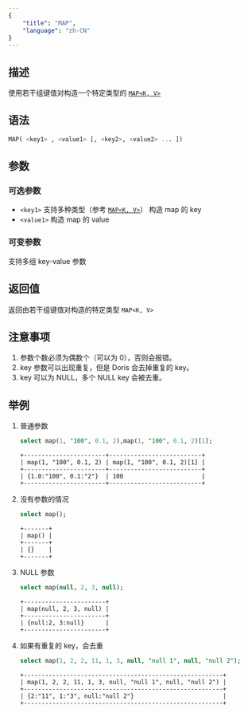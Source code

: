 ```yaml
---
{
    "title": "MAP",
    "language": "zh-CN"
}
---
```


## 描述

使用若干组键值对构造一个特定类型的 [`MAP<K, V>`](../../../basic-element/sql-data-types/semi-structured/MAP.md)

## 语法

```sql
MAP( <key1> , <value1> [, <key2>, <value2> ... ])
```

## 参数
### 可选参数
- `<key1>` 支持多种类型（参考 [`MAP<K, V>`](../../../basic-element/sql-data-types/semi-structured/MAP.md)） 构造 map 的 key
- `<value1>` 构造 map 的 value

### 可变参数
支持多组 key-value 参数

## 返回值

返回由若干组键值对构造的特定类型 `MAP<K, V>`

## 注意事项
1. 参数个数必须为偶数个（可以为 0），否则会报错。
2. key 参数可以出现重复，但是 Doris 会去掉重复的 key。
3. key 可以为 NULL，多个 NULL key 会被去重。

## 举例
1. 普通参数
    ```sql
    select map(1, "100", 0.1, 2),map(1, "100", 0.1, 2)[1];
    ```

    ```text
    +-----------------------+--------------------------+
    | map(1, "100", 0.1, 2) | map(1, "100", 0.1, 2)[1] |
    +-----------------------+--------------------------+
    | {1.0:"100", 0.1:"2"}  | 100                      |
    +-----------------------+--------------------------+
    ```
2. 没有参数的情况
    ```sql
    select map();
    ```
    ```text
    +-------+
    | map() |
    +-------+
    | {}    |
    +-------+
    ```
3. NULL 参数
    ```sql
    select map(null, 2, 3, null);
    ```
    ```text
    +-----------------------+
    | map(null, 2, 3, null) |
    +-----------------------+
    | {null:2, 3:null}      |
    +-----------------------+
    ```
4. 如果有重复的 key，会去重
    ```sql
    select map(1, 2, 2, 11, 1, 3, null, "null 1", null, "null 2");
    ```
    ```text
    +--------------------------------------------------------+
    | map(1, 2, 2, 11, 1, 3, null, "null 1", null, "null 2") |
    +--------------------------------------------------------+
    | {2:"11", 1:"3", null:"null 2"}                         |
    +--------------------------------------------------------+
    ```